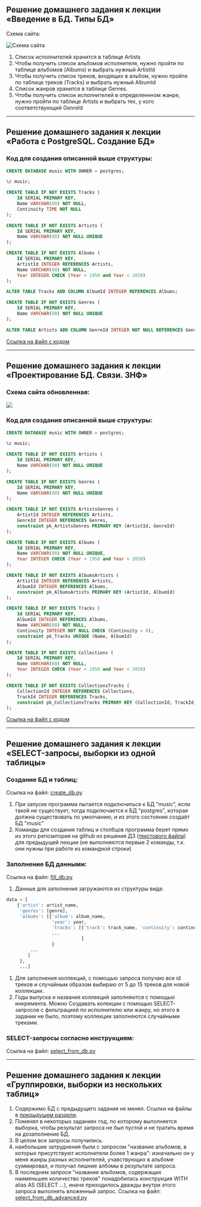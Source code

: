 ## Решение домашнего задания к лекции «Введение в БД. Типы БД»
  
    
Схема сайта:  
  
![](https://github.com/headsoft-mikhail/netology_db_1/blob/main/Netology_DB_1.png "Схема сайта")

1. Список исполнителей хранится в таблице Artists
1. Чтобы получить список альбомов исполнителя, нужно пройти по таблице альбомов (Albums) и выбрать нужный ArtistId
1. Чтобы получить список треков, входящих в альбом, нужно пройти по таблице треков (Tracks) и выбрать нужный AlbumId
1. Список жанров хранится в таблице Genres. 
1. Чтобы получить список исполнителей в определеннном жанре, нужно пройти по таблице Artists и выбрать тех, у кого соответствующий GenreId
  
____   
## Решение домашнего задания к лекции «Работа с PostgreSQL. Создание БД»
### Код для создания описанной выше структуры:
```SQL
CREATE DATABASE music WITH OWNER = postgres;

\c music;

CREATE TABLE IF NOT EXISTS Tracks (
	Id SERIAL PRIMARY KEY,
	Name VARCHAR(80) NOT NULL,
	Continuity TIME NOT NULL
);

CREATE TABLE IF NOT EXISTS Artists (
	Id SERIAL PRIMARY KEY,
	Name VARCHAR(80) NOT NULL UNIQUE
);

CREATE TABLE IF NOT EXISTS Albums (	
	Id SERIAL PRIMARY KEY,
	ArtistId INTEGER REFERENCES Artists,
	Name VARCHAR(80) NOT NULL,
	Year INTEGER CHECK (Year > 1950 and Year < 2050)
);

ALTER TABLE Tracks ADD COLUMN AlbumId INTEGER REFERENCES Albums;

CREATE TABLE IF NOT EXISTS Genres (
	Id SERIAL PRIMARY KEY,	
	Name VARCHAR(80) NOT NULL UNIQUE
);

ALTER TABLE Artists ADD COLUMN GenreId INTEGER NOT NULL REFERENCES Genres 
```
[Ссылка на файл с кодом](https://github.com/headsoft-mikhail/netology_db_1/blob/main/create_db_code.txt "create_db_code.txt")
____ 
## Решение домашнего задания к лекции «Проектирование БД. Связи. 3НФ»
  
### Схема сайта обновленная:
![](https://github.com/headsoft-mikhail/netology_db_1/blob/main/Netology_DB_2.png)
  
### Код для создания описанной выше структуры:

```SQL
CREATE DATABASE music WITH OWNER = postgres;

\c music;

CREATE TABLE IF NOT EXISTS Artists (
	Id SERIAL PRIMARY KEY,
	Name VARCHAR(80) NOT NULL UNIQUE
);

CREATE TABLE IF NOT EXISTS Genres (
	Id SERIAL PRIMARY KEY,	
	Name VARCHAR(80) NOT NULL UNIQUE
);

CREATE TABLE IF NOT EXISTS ArtistsGenres (
	ArtistId INTEGER REFERENCES Artists,
	GenreId INTEGER REFERENCES Genres,
	constraint pk_ArtistsGenres PRIMARY KEY (ArtistId, GenreId)
);

CREATE TABLE IF NOT EXISTS Albums (	
	Id SERIAL PRIMARY KEY,
	Name VARCHAR(80) NOT NULL UNIQUE,
	Year INTEGER CHECK (Year > 1950 and Year < 2050)
);

CREATE TABLE IF NOT EXISTS AlbumsArtists (
	ArtistId INTEGER REFERENCES Artists,
	AlbumId INTEGER REFERENCES Albums,
	constraint pk_AlbumsArtists PRIMARY KEY (ArtistId, AlbumId)
);

CREATE TABLE IF NOT EXISTS Tracks (
	Id SERIAL PRIMARY KEY,
	AlbumId INTEGER REFERENCES Albums,
	Name VARCHAR(80) NOT NULL,
	Continuity INTEGER NOT NULL CHECK (Continuity > 0),
	constraint pk_Tracks UNIQUE (Name, AlbumId)
);

CREATE TABLE IF NOT EXISTS Collections (	
	Id SERIAL PRIMARY KEY,
	Name VARCHAR(80) NOT NULL,
	Year INTEGER CHECK (Year > 1950 and Year < 2050)
);

CREATE TABLE IF NOT EXISTS CollectionsTracks (
	CollectionId INTEGER REFERENCES Collections,
	TrackId INTEGER REFERENCES Tracks,
	constraint pk_CollectionsTracks PRIMARY KEY (CollectionId, TrackId)
);
```

[Ссылка на файл с кодом](https://github.com/headsoft-mikhail/netology_db_1/blob/main/create_db_code_updated.txt "create_db_code_updated.txt")
____ 
## Решение домашнего задания к лекции «SELECT-запросы, выборки из одной таблицы»
  
### Создание БД и таблиц:
Ссылка на файл: [create_db.py](https://github.com/headsoft-mikhail/netology_db_1/blob/main/create_db.py "create_db.py")
1. При запуске программа пытается подключиться к БД "music", если такой не существует, тогда подключается к БД "postgres", которая должна существовать по умолчанию, и из этого состояния создаёт БД "music"
1. Команды для создания таблиц и столбцов программа берет прямо из этого репозитория на github из решения ДЗ ([текстового файла](https://github.com/headsoft-mikhail/netology_db_1/blob/main/create_db_code_updated.txt "create_db_code_updated.txt")) для предыдущей лекции (не выполняются первые 2 команды, т.к. они нужны при работе из командной строки)
### Заполнение БД данными:
Ссылка на файл: [fill_db.py](https://github.com/headsoft-mikhail/netology_db_1/blob/main/fill_db.py "fill_db.py")
1. Данные для заполнения загружаются из структуры вида:
```python
data = [
    {'artist': artist_name,
     'genres': [genre],
     'albums': [{'album': album_name,
                 'year': year,
                 'tracks': [{'track': track_name, 'continuity': continuity_sec},
		 	     ...
                            ]
                 }
		 ...
		]
     },
     ...] 
```
1. Для заполнения коллекций, с помощью запроса получаю все id треков и случайным образом выбираю от 5 до 15 треков для новой коллекции.
1. Годы выпуска и названия коллекций заполняются с помощью инкремента. Можно Создавать колекции с помощью SELECT-запросов с фильтрацией по исполнителю или жанру, но этого в задании не было, поэтому коллекции заполняются случайными треками.
### SELECT-запросы согласно инструкциям:
Ссылка на файл: [select_from_db.py](https://github.com/headsoft-mikhail/netology_db_1/blob/main/select_from_db.py "select_from_db.py")
____ 
## Решение домашнего задания к лекции «Группировки, выборки из нескольких таблиц»
1. Содержимо БД с предыдущего задания не менял. Ссылки на файлы в [предыдущем разделе](https://github.com/headsoft-mikhail/netology_db_1#%D1%80%D0%B5%D1%88%D0%B5%D0%BD%D0%B8%D0%B5-%D0%B4%D0%BE%D0%BC%D0%B0%D1%88%D0%BD%D0%B5%D0%B3%D0%BE-%D0%B7%D0%B0%D0%B4%D0%B0%D0%BD%D0%B8%D1%8F-%D0%BA-%D0%BB%D0%B5%D0%BA%D1%86%D0%B8%D0%B8-select-%D0%B7%D0%B0%D0%BF%D1%80%D0%BE%D1%81%D1%8B-%D0%B2%D1%8B%D0%B1%D0%BE%D1%80%D0%BA%D0%B8-%D0%B8%D0%B7-%D0%BE%D0%B4%D0%BD%D0%BE%D0%B9-%D1%82%D0%B0%D0%B1%D0%BB%D0%B8%D1%86%D1%8B "Решение домашнего задания к лекции «SELECT-запросы, выборки из одной таблицы»").
2.  Поменял в некоторых заданиях год, по которому выполняется выборка, чтобы результат запроса не был пустой и не тратить время на дозаполнение БД.
3. В целом все запросы получились.
4. наибольшие затруднения были с запросом "название альбомов, в которых присутствуют исполнители более 1 жанра": изначально он у меня жанры разных исполнителей, учавствующих в альбоме суммировал, и получал лишние албомы в результате запроса.
5. В последнем запросе "название альбомов, содержащих наименьшее количество треков" понадобилась конструкция WITH alias AS (SELECT ...), иначе приходилось дважды внутри этого запроса выполнять вложенный запрос.
Ссылка на файл: [select_from_db_advanced.py](https://github.com/headsoft-mikhail/netology_db_1/blob/main/select_from_db_advanced.py "select_from_db_advanced.py")
